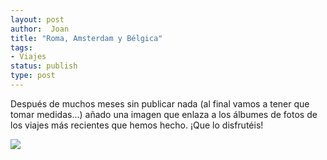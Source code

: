 ```yaml
---
layout: post
author:  Joan
title: "Roma, Amsterdam y Bélgica"
tags:
- Viajes
status: publish
type: post
---
```

Después de muchos meses sin publicar nada (al final vamos a tener que tomar medidas...) añado una imagen que enlaza a los álbumes de fotos de los viajes más recientes que hemos hecho. ¡Que lo disfrutéis!

[![](http://farm5.static.flickr.com/4117/4913339018_f0eeb20eb9_z.jpg)](http://www.flickr.com/photos/lerion/sets/)
